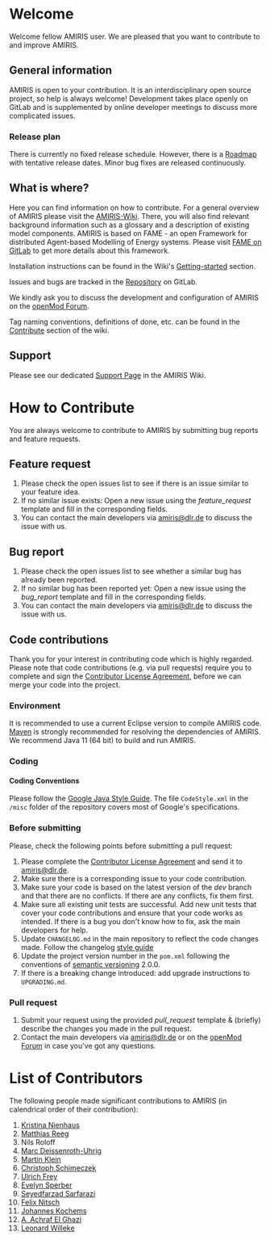 <!-- SPDX-FileCopyrightText: 2025 German Aerospace Center <amiris@dlr.de>

SPDX-License-Identifier: Apache-2.0 -->
# Welcome

Welcome fellow AMIRIS user.
We are pleased that you want to contribute to and improve AMIRIS.

## General information

AMIRIS is open to your contribution.
It is an interdisciplinary open source project, so help is always welcome!
Development takes place openly on GitLab and is supplemented by online developer meetings to discuss more complicated issues.

### Release plan

There is currently no fixed release schedule. 
However, there is a [Roadmap](https://gitlab.com/dlr-ve/esy/amiris/amiris/-/wikis/Roadmap) with tentative release dates.
Minor bug fixes are released continuously.

## What is where?

Here you can find information on how to contribute.
For a general overview of AMIRIS please visit the [AMIRIS-Wiki](https://gitlab.com/dlr-ve/esy/amiris/amiris/-/wikis/home).
There, you will also find relevant background information such as a glossary and a description of existing model components.
AMIRIS is based on FAME - an open Framework for distributed Agent-based Modelling of Energy systems.
Please visit [FAME on GitLab](https://gitlab.com/fame-framework/wiki/-/wikis/home) to get more details about this framework.

Installation instructions can be found in the Wiki's [Getting-started](https://gitlab.com/dlr-ve/esy/amiris/amiris/-/wikis/Get-Started) section.

Issues and bugs are tracked in the [Repository](https://gitlab.com/dlr-ve/esy/amiris/amiris/-/issues) on GitLab.

We kindly ask you to discuss the development and configuration of AMIRIS on the [openMod Forum](https://forum.openmod.org/tag/amiris).

Tag naming conventions, definitions of done, etc. can be found in the [Contribute](https://gitlab.com/dlr-ve/esy/amiris/amiris/-/wikis/Community/Contribute) section of the wiki.

## Support

Please see our dedicated [Support Page](https://gitlab.com/dlr-ve/esy/amiris/amiris/-/wikis/Community/Support) in the AMIRIS Wiki.

# How to Contribute

You are always welcome to contribute to AMIRIS by submitting bug reports and feature requests.

## Feature request

1. Please check the open issues list to see if there is an issue similar to your feature idea.
2. If no similar issue exists: Open a new issue using the *feature_request* template and fill in the corresponding fields.
3. You can contact the main developers via [amiris@dlr.de](mailto:amiris@dlr.de) to discuss the issue with us.

## Bug report

1. Please check the open issues list to see whether a similar bug has already been reported.
2. If no similar bug has been reported yet: Open a new issue using the *bug_report* template and fill in the corresponding fields.
3. You can contact the main developers via [amiris@dlr.de](mailto:amiris@dlr.de) to discuss the issue with us.

## Code contributions

Thank you for your interest in contributing code which is highly regarded.
Please note that code contributions (e.g. via pull requests) require you to complete and sign the [Contributor License Agreement](https://gitlab.com/dlr-ve/esy/amiris/amiris/-/wikis/Community/CLA.pdf), before we can merge your code into the project.

### Environment

It is recommended to use a current Eclipse version to compile AMIRIS code.
[Maven](https://maven.apache.org/) is strongly recommended for resolving the dependencies of AMIRIS.
We recommend Java 11 (64 bit) to build and run AMIRIS.

### Coding

#### Coding Conventions

Please follow the [Google Java Style Guide](https://google.github.io/styleguide/javaguide.html).
The file `CodeStyle.xml` in the `/misc` folder of the repository covers most of Google's specifications.

### Before submitting

Please, check the following points before submitting a pull request:
1. Please complete the [Contributor License Agreement](https://gitlab.com/dlr-ve/esy/amiris/amiris/-/wikis/Community/CLA.pdf) and send it to [amiris@dlr.de](mailto:amiris@dlr.de).
1. Make sure there is a corresponding issue to your code contribution.
1. Make sure your code is based on the latest version of the *dev* branch and that there are no conflicts. If there are any conflicts, fix them first.
1. Make sure all existing unit tests are successful. Add new unit tests that cover your code contributions and ensure that your code works as intended. If there is a bug you don't know how to fix, ask the main developers for help.
1. Update `CHANGELOG.md` in the main repository to reflect the code changes made. Follow the changelog [style guide](https://github.com/vweevers/common-changelog)
1. Update the project version number in the `pom.xml` following the conventions of [semantic versioning](https://semver.org/) 2.0.0.
1. If there is a breaking change introduced: add upgrade instructions to `UPGRADING.md`.

### Pull request

1. Submit your request using the provided *pull_request* template & (briefly) describe the changes you made in the pull request.
1. Contact the main developers via [amiris@dlr.de](mailto:amiris@dlr.de) or on the [openMod Forum](https://forum.openmod.org/tag/amiris) in case you've got any questions.

# List of Contributors

The following people made significant contributions to AMIRIS (in calendrical order of their contribution):

1. [Kristina Nienhaus](https://orcid.org/0000-0003-4180-6767)
1. [Matthias Reeg](https://orcid.org/0000-0001-8247-6499)
1. Nils Roloff
1. [Marc Deissenroth-Uhrig](https://orcid.org/0000-0002-9103-418X)
1. [Martin Klein](https://orcid.org/0000-0001-7283-4707)
1. [Christoph Schimeczek](https://orcid.org/0000-0002-0791-9365)
1. [Ulrich Frey](https://orcid.org/0000-0002-9803-1336)
1. [Evelyn Sperber](https://orcid.org/0000-0001-9093-5042)
1. [Seyedfarzad Sarfarazi](https://orcid.org/0000-0003-0532-5907)
1. [Felix Nitsch](https://orcid.org/0000-0002-9824-3371)
1. [Johannes Kochems](https://orcid.org/0000-0002-3461-3679)
1. [A. Achraf El Ghazi](https://orcid.org/0000-0001-5064-9148)
1. [Leonard Willeke](https://orcid.org/0009-0004-4859-2452)
